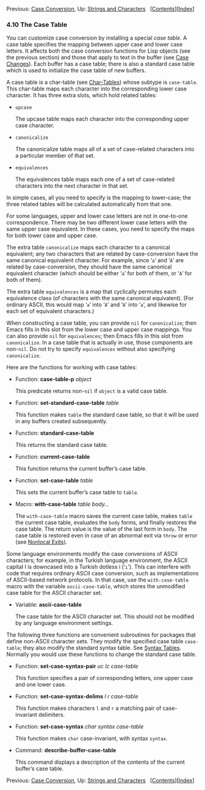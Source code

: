 <!-- This is the GNU Emacs Lisp Reference Manual
corresponding to Emacs version 27.2.

Copyright (C) 1990-1996, 1998-2021 Free Software Foundation,
Inc.

Permission is granted to copy, distribute and/or modify this document
under the terms of the GNU Free Documentation License, Version 1.3 or
any later version published by the Free Software Foundation; with the
Invariant Sections being "GNU General Public License," with the
Front-Cover Texts being "A GNU Manual," and with the Back-Cover
Texts as in (a) below.  A copy of the license is included in the
section entitled "GNU Free Documentation License."

(a) The FSF's Back-Cover Text is: "You have the freedom to copy and
modify this GNU manual.  Buying copies from the FSF supports it in
developing GNU and promoting software freedom." -->

<!-- Created by GNU Texinfo 6.7, http://www.gnu.org/software/texinfo/ -->

Previous: [Case Conversion](Case-Conversion.html), Up: [Strings and Characters](Strings-and-Characters.html)   \[[Contents](index.html#SEC_Contents "Table of contents")]\[[Index](Index.html "Index")]

### 4.10 The Case Table

You can customize case conversion by installing a special *case table*. A case table specifies the mapping between upper case and lower case letters. It affects both the case conversion functions for Lisp objects (see the previous section) and those that apply to text in the buffer (see [Case Changes](Case-Changes.html)). Each buffer has a case table; there is also a standard case table which is used to initialize the case table of new buffers.

A case table is a char-table (see [Char-Tables](Char_002dTables.html)) whose subtype is `case-table`. This char-table maps each character into the corresponding lower case character. It has three extra slots, which hold related tables:

*   `upcase`

    The upcase table maps each character into the corresponding upper case character.

*   `canonicalize`

    The canonicalize table maps all of a set of case-related characters into a particular member of that set.

*   `equivalences`

    The equivalences table maps each one of a set of case-related characters into the next character in that set.

In simple cases, all you need to specify is the mapping to lower-case; the three related tables will be calculated automatically from that one.

For some languages, upper and lower case letters are not in one-to-one correspondence. There may be two different lower case letters with the same upper case equivalent. In these cases, you need to specify the maps for both lower case and upper case.

The extra table `canonicalize` maps each character to a canonical equivalent; any two characters that are related by case-conversion have the same canonical equivalent character. For example, since ‘`a`’ and ‘`A`’ are related by case-conversion, they should have the same canonical equivalent character (which should be either ‘`a`’ for both of them, or ‘`A`’ for both of them).

The extra table `equivalences` is a map that cyclically permutes each equivalence class (of characters with the same canonical equivalent). (For ordinary ASCII, this would map ‘`a`’ into ‘`A`’ and ‘`A`’ into ‘`a`’, and likewise for each set of equivalent characters.)

When constructing a case table, you can provide `nil` for `canonicalize`; then Emacs fills in this slot from the lower case and upper case mappings. You can also provide `nil` for `equivalences`; then Emacs fills in this slot from `canonicalize`. In a case table that is actually in use, those components are non-`nil`. Do not try to specify `equivalences` without also specifying `canonicalize`.

Here are the functions for working with case tables:

*   Function: **case-table-p** *object*

    This predicate returns non-`nil` if `object` is a valid case table.

<!---->

*   Function: **set-standard-case-table** *table*

    This function makes `table` the standard case table, so that it will be used in any buffers created subsequently.

<!---->

*   Function: **standard-case-table**

    This returns the standard case table.

<!---->

*   Function: **current-case-table**

    This function returns the current buffer’s case table.

<!---->

*   Function: **set-case-table** *table*

    This sets the current buffer’s case table to `table`.

<!---->

*   Macro: **with-case-table** *table body…*

    The `with-case-table` macro saves the current case table, makes `table` the current case table, evaluates the `body` forms, and finally restores the case table. The return value is the value of the last form in `body`. The case table is restored even in case of an abnormal exit via `throw` or error (see [Nonlocal Exits](Nonlocal-Exits.html)).

Some language environments modify the case conversions of ASCII characters; for example, in the Turkish language environment, the ASCII capital I is downcased into a Turkish dotless i (‘`ı`’). This can interfere with code that requires ordinary ASCII case conversion, such as implementations of ASCII-based network protocols. In that case, use the `with-case-table` macro with the variable `ascii-case-table`, which stores the unmodified case table for the ASCII character set.

*   Variable: **ascii-case-table**

    The case table for the ASCII character set. This should not be modified by any language environment settings.

The following three functions are convenient subroutines for packages that define non-ASCII character sets. They modify the specified case table `case-table`; they also modify the standard syntax table. See [Syntax Tables](Syntax-Tables.html). Normally you would use these functions to change the standard case table.

*   Function: **set-case-syntax-pair** *uc lc case-table*

    This function specifies a pair of corresponding letters, one upper case and one lower case.

<!---->

*   Function: **set-case-syntax-delims** *l r case-table*

    This function makes characters `l` and `r` a matching pair of case-invariant delimiters.

<!---->

*   Function: **set-case-syntax** *char syntax case-table*

    This function makes `char` case-invariant, with syntax `syntax`.

<!---->

*   Command: **describe-buffer-case-table**

    This command displays a description of the contents of the current buffer’s case table.

Previous: [Case Conversion](Case-Conversion.html), Up: [Strings and Characters](Strings-and-Characters.html)   \[[Contents](index.html#SEC_Contents "Table of contents")]\[[Index](Index.html "Index")]
